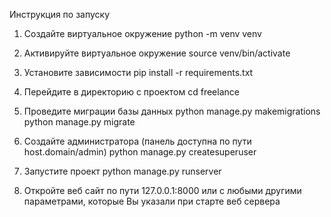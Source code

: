 Инструкция по запуску

1) Cоздайте виртуальное окружение
python -m venv venv

2) Активируйте виртуальное окружение
source venv/bin/activate

3) Установите зависимости
pip install -r requirements.txt

4) Перейдите в директорию с проектом
cd freelance

5) Проведите миграции базы данных
python manage.py makemigrations
python manage.py migrate

6) Создайте администратора (панель доступна по пути host.domain/admin)
python manage.py createsuperuser

7) Запустите проект
python manage.py runserver

8) Откройте веб сайт по пути 127.0.0.1:8000 или с любыми другими параметрами, которые Вы указали при старте веб сервера